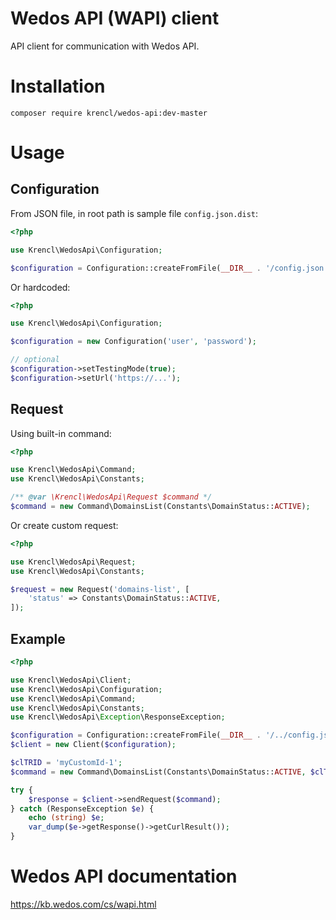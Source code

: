# Wedos API (WAPI) client

API client for communication with Wedos API.

# Installation

`composer require krencl/wedos-api:dev-master`

# Usage

## Configuration

From JSON file, in root path is sample file `config.json.dist`:
```php
<?php

use Krencl\WedosApi\Configuration;

$configuration = Configuration::createFromFile(__DIR__ . '/config.json');
```

Or hardcoded:

```php
<?php

use Krencl\WedosApi\Configuration;

$configuration = new Configuration('user', 'password');

// optional
$configuration->setTestingMode(true);
$configuration->setUrl('https://...');
```

## Request

Using built-in command:

```php
<?php

use Krencl\WedosApi\Command;
use Krencl\WedosApi\Constants;

/** @var \Krencl\WedosApi\Request $command */
$command = new Command\DomainsList(Constants\DomainStatus::ACTIVE);
```

Or create custom request:

```php
<?php

use Krencl\WedosApi\Request;
use Krencl\WedosApi\Constants;

$request = new Request('domains-list', [
	'status' => Constants\DomainStatus::ACTIVE,
]);
```

## Example

```php
<?php

use Krencl\WedosApi\Client;
use Krencl\WedosApi\Configuration;
use Krencl\WedosApi\Command;
use Krencl\WedosApi\Constants;
use Krencl\WedosApi\Exception\ResponseException;

$configuration = Configuration::createFromFile(__DIR__ . '/../config.json.dist');
$client = new Client($configuration);

$clTRID = 'myCustomId-1';
$command = new Command\DomainsList(Constants\DomainStatus::ACTIVE, $clTRID);

try {
	$response = $client->sendRequest($command);
} catch (ResponseException $e) {
	echo (string) $e;
	var_dump($e->getResponse()->getCurlResult());
}
```

# Wedos API documentation

https://kb.wedos.com/cs/wapi.html